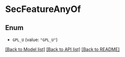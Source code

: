 # SecFeatureAnyOf

## Enum


* `GPL_U` (value: `"GPL_U"`)


[[Back to Model list]](../README.md#documentation-for-models) [[Back to API list]](../README.md#documentation-for-api-endpoints) [[Back to README]](../README.md)



